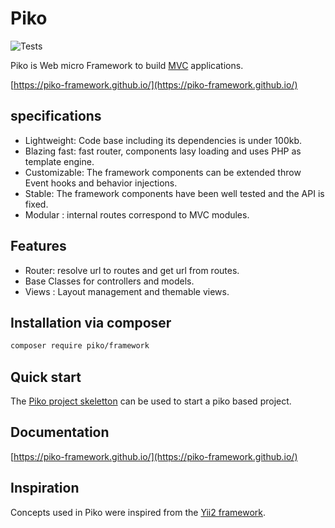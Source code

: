 # Piko

![Tests](https://github.com/piko-framework/piko/actions/workflows/php.yml/badge.svg)

Piko is Web micro Framework to build [MVC](https://en.wikipedia.org/wiki/Model%E2%80%93view%E2%80%93controller)
applications.

[https://piko-framework.github.io/](https://piko-framework.github.io/)

## specifications

 - Lightweight: Code base including its dependencies is under 100kb.
 - Blazing fast: fast router, components lasy loading and uses PHP as template engine.
 - Customizable: The framework components can be extended throw Event hooks and behavior injections.
 - Stable: The framework components have been well tested and the API is fixed.
 - Modular : internal routes correspond to MVC modules.

## Features

 - Router: resolve url to routes and get url from routes.
 - Base Classes for controllers and models.
 - Views : Layout management and themable views.

## Installation via composer

```bash
composer require piko/framework
```

## Quick start

The [Piko project skeletton](https://github.com/piko-framework/piko-project) can be used to start a piko based project.

## Documentation

[https://piko-framework.github.io/](https://piko-framework.github.io/)

## Inspiration

Concepts used in Piko were inspired from the [Yii2 framework](https://www.yiiframework.com/).
